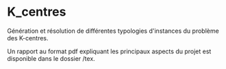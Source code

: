 # K_centres
Génération et résolution de différentes typologies d'instances du problème des K-centres.


Un rapport au format pdf expliquant les principaux aspects du projet est disponible dans le dossier /tex.
